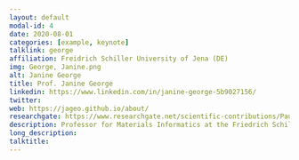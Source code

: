 ```yaml
---
layout: default
modal-id: 4
date: 2020-08-01
categories: [example, keynote]
talklink: george
affiliation: Freidrich Schiller University of Jena (DE)
img: George, Janine.png
alt: Janine George
title: Prof. Janine George
linkedin: https://www.linkedin.com/in/janine-george-5b9027156/
twitter:
web: https://jageo.github.io/about/
researchgate: https://www.researchgate.net/scientific-contributions/Paul-Czodrowski-2263331651
description: Professor for Materials Informatics at the Friedrich Schiller University of Jena
long_description:
talktitle: 
---
```

